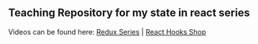 ## Teaching Repository for my state in react series

Videos can be found here: [Redux Series](https://youtube.com/playlist?list=PL_kocBMOO_TymuwYrOA-Wj2jyp9l9agvb) | [React Hooks Shop](https://youtu.be/1oM2sULKNe0)
